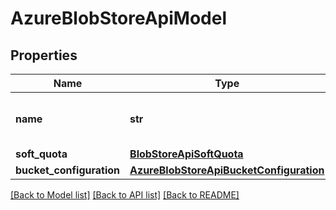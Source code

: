 # AzureBlobStoreApiModel

## Properties

| Name                     | Type                                                                                | Description                       | Notes      |
| ------------------------ | ----------------------------------------------------------------------------------- | --------------------------------- | ---------- |
| **name**                 | **str**                                                                             | The name of the Azure blob store. |
| **soft_quota**           | [**BlobStoreApiSoftQuota**](BlobStoreApiSoftQuota.md)                               |                                   | [optional] |
| **bucket_configuration** | [**AzureBlobStoreApiBucketConfiguration**](AzureBlobStoreApiBucketConfiguration.md) |                                   |

[[Back to Model list]](../README.md#documentation-for-models) [[Back to API list]](../README.md#documentation-for-api-endpoints) [[Back to README]](../README.md)
